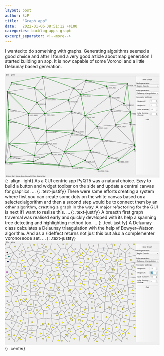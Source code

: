 ```yaml
---
layout: post
author: SzP
title:  "Graph app"
date:   2022-01-06 08:51:12 +0100
categories: backlog apps graph
excerpt_separator: <!--more-->
---
```

I wanted to do something with graphs. Generating algorithms seemed a good choice and after I found a very good article about map generation I started building an app. It is now capable of some Voronoi and a little Delaunay based generation.
<!--more-->
![delaunay spanningtree](https://github.com/PeterSzasz/GraphApp/raw/master/delaunay_w_spanningtree.jpg){: .align-right}
As a GUI centric app PyQT5 was a natural choice. Easy to build a button and widget toolbar on the side and update a central canvas for graphics. ...
{: .text-justify}
There were some efforts creating a system where first you can create some dots on the white canvas based on a selected algorithm and then a second step would be to connect them by an other algorithm, creating a graph in the way. A major refactoring for the GUI is next if I want to realise this. ...
{: .text-justify}
A breadth first graph traversal was realised early and quickly developed with its help a spanning tree detecting and highlighting method too. ...
{: .text-justify}
A Delaunay class calculates a Delaunay triangulation with the help of Bowyer–Watson algorithm. And as a sideffect returns not just this but also a complementer Voronoi node set.
...
{: .text-justify}
![voronoi from delaunay](https://github.com/PeterSzasz/GraphApp/raw/master/voronoi_from_delaunay.jpg){: .center}
